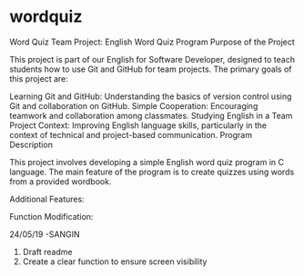 # wordquiz
Word Quiz
Team Project: English Word Quiz Program
Purpose of the Project



This project is part of our English for Software Developer, designed to teach students how to use Git and GitHub for team projects. The primary goals of this project are:

Learning Git and GitHub: Understanding the basics of version control using Git and collaboration on GitHub.
Simple Cooperation: Encouraging teamwork and collaboration among classmates.
Studying English in a Team Project Context: Improving English language skills, particularly in the context of technical and project-based communication.
Program Description


This project involves developing a simple English word quiz program in C language. The main feature of the program is to create quizzes using words from a provided wordbook.




Additional Features:





Function Modification:

24/05/19 -SANGIN
1. Draft readme
2. Create a clear function to ensure screen visibility
